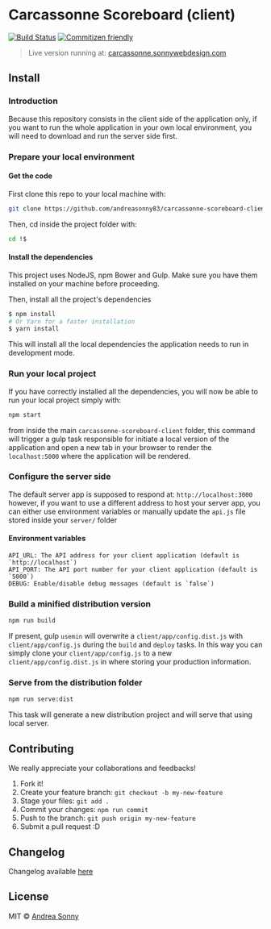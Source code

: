 # Carcassonne Scoreboard (client)

[![Build Status](https://travis-ci.org/andreasonny83/carcassonne-scoreboard-client.svg?branch=master)](https://travis-ci.org/andreasonny83/carcassonne-scoreboard-client)
[![Commitizen friendly](https://img.shields.io/badge/commitizen-friendly-brightgreen.svg)](http://commitizen.github.io/cz-cli/)

> Live version running at: [carcassonne.sonnywebdesign.com](http://carcassonne.sonnywebdesign.com)

## Install

### Introduction

Because this repository consists in the client side of the application only,
if you want to run the whole application in your own local environment,
you will need to download and run the server side first.

### Prepare your local environment

#### Get the code

First clone this repo to your local machine with:

```sh
git clone https://github.com/andreasonny83/carcassonne-scoreboard-client.git
```

Then, cd inside the project folder with:

```sh
cd !$
```

#### Install the dependencies

This project uses NodeJS, npm Bower and Gulp.
Make sure you have them installed on your machine before proceeding.

Then, install all the project's dependencies

```sh
$ npm install
# Or Yarn for a faster installation
$ yarn install
```

This will install all the local dependencies the application
needs to run in development mode.

### Run your local project

If you have correctly installed all the dependencies,
you will now be able to run your local project simply with:

```sh
npm start
```

from inside the main `carcassonne-scoreboard-client` folder,
this command will trigger a gulp task responsible for initiate a local version
of the application and open a new tab in your browser to render the
`localhost:5000` where the application will be rendered.

### Configure the server side

The default server app is supposed to respond at: `http://localhost:3000`
however, if you want to use a different address to host your server app,
you can either use environment variables or manually update the `api.js` file
stored inside your `server/` folder

#### Environment variables

```
API_URL: The API address for your client application (default is `http://localhost`)
API_PORT: The API port number for your client application (default is `5000`)
DEBUG: Enable/disable debug messages (default is `false`)
```

### Build a minified distribution version

```sh
npm run build
```

If present, gulp `usemin` will overwrite a `client/app/config.dist.js`
with `client/app/config.js` during the `build` and `deploy` tasks.
In this way you can simply clone your `client/app/config.js` to a new
`client/app/config.dist.js` in where storing your production information.

### Serve from the distribution folder

```sh
npm run serve:dist
```

This task will generate a new distribution project and will serve that using
local server.

## Contributing

We really appreciate your collaborations and feedbacks!

1.  Fork it!
2.  Create your feature branch: `git checkout -b my-new-feature`
3.  Stage your files: `git add .`
3.  Commit your changes: `npm run commit`
4.  Push to the branch: `git push origin my-new-feature`
5.  Submit a pull request :D

## Changelog

Changelog available [here][changelog-link]

## License

MIT © [Andrea Sonny](https://andreasonny.mit-license.org/2015-2017)

[changelog-link]: https://github.com/andreasonny83/carcassonne-scoreboard-client/blob/master/CHANGELOG.md
